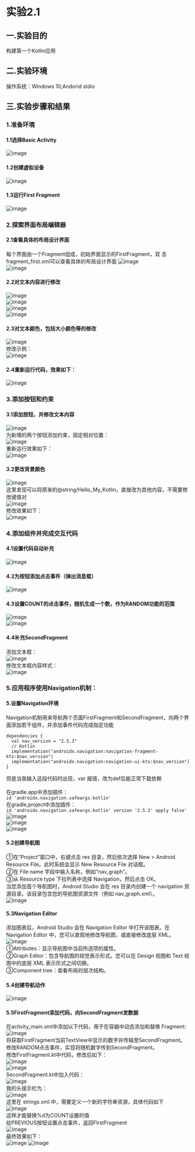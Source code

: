 # 实验2.1
## 一.实验目的
构建第一个Kotlin应用
## 二.实验环境
操作系统：Windows 10;Andorid stdio
## 三.实验步骤和结果
### 1.准备环境
#### 1.1选择Basic Activity
![image](https://github.com/Z-ZW-WXQ/course/blob/master/img/211.png)  
#### 1.2创建虚拟设备
![image](https://github.com/Z-ZW-WXQ/course/blob/master/img/212.png)  
#### 1.3运行First Fragment
![image](https://github.com/Z-ZW-WXQ/course/blob/master/img/213.png)  
### 2.探索界面布局编辑器
#### 2.1查看具体的布局设计界面
每个界面由一个Fragment组成，初始界面显示的FirstFragment，双
击fragment_first.xml可以查看具体的布局设计界面
![image](https://github.com/Z-ZW-WXQ/course/blob/master/img/214.png)  
![image](https://github.com/Z-ZW-WXQ/course/blob/master/img/215.png)  
#### 2.2对文本内容进行修改
![image](https://github.com/Z-ZW-WXQ/course/blob/master/img/216.png)  
![image](https://github.com/Z-ZW-WXQ/course/blob/master/img/217.png)  
![image](https://github.com/Z-ZW-WXQ/course/blob/master/img/218.png)  
![image](https://github.com/Z-ZW-WXQ/course/blob/master/img/219.png)  
#### 2.3对文本颜色，包括大小颜色等的修改
![image](https://github.com/Z-ZW-WXQ/course/blob/master/img/2110.png)  
修改示例：  
![image](https://github.com/Z-ZW-WXQ/course/blob/master/img/2111.png)  
#### 2.4重新运行代码，效果如下：
![image](https://github.com/Z-ZW-WXQ/course/blob/master/img/2112.png)  
### 3.添加按钮和约束
#### 3.1添加按钮，并修改文本内容  
![image](https://github.com/Z-ZW-WXQ/course/blob/master/img/2113.png)  
为新增的两个按钮添加约束，固定相对位置：  
![image](https://github.com/Z-ZW-WXQ/course/blob/master/img/2114.png)  
重新运行效果如下：  
![image](https://github.com/Z-ZW-WXQ/course/blob/master/img/2115.png)
#### 3.2更改背景颜色
![image](https://github.com/Z-ZW-WXQ/course/blob/master/img/2116.png)  
这里发现可以将原来的@string/Hello_My_Kotlin，直接改为其他内容，不需要修改键值对  
![image](https://github.com/Z-ZW-WXQ/course/blob/master/img/2117.png)  
修改效果如下：  
![image](https://github.com/Z-ZW-WXQ/course/blob/master/img/2118.png)  
### 4.添加组件并完成交互代码
#### 4.1设置代码自动补充  
![image](https://github.com/Z-ZW-WXQ/course/blob/master/img/2119.png)  
#### 4.2为按钮添加点击事件（弹出消息框）  
![image](https://github.com/Z-ZW-WXQ/course/blob/master/img/2120.png)   
#### 4.3设置COUNT的点击事件，随机生成一个数，作为RANDOM功能的范围  
![image](https://github.com/Z-ZW-WXQ/course/blob/master/img/2121.png)  
![image](https://github.com/Z-ZW-WXQ/course/blob/master/img/2122.png)  
#### 4.4补充SecondFragment
添加文本框：  
![image](https://github.com/Z-ZW-WXQ/course/blob/master/img/2123.png)  
修改文本框内容样式：  
![image](https://github.com/Z-ZW-WXQ/course/blob/master/img/2124.png)  
### 5.应用程序使用Navigation机制：  
#### 5.设置Navigation环境
Navigation机制用来导航两个页面FirstFragment和SecondFragment，向两个界面添加若干组件，并添加事件代码完成指定功能
```` 
dependencies {
  val nav_version = "2.5.3"
  // Kotlin
  implementation("androidx.navigation:navigation-fragment-ktx:$nav_version")
  implementation("androidx.navigation:navigation-ui-ktx:$nav_version")
}
````
但是当我输入这段代码时出现，var 报错，改为def后能正常下载依赖  
<br>在gradle.app中添加插件：  
`id 'androidx.navigation.safeargs.kotlin'`
<br>在gradle,project中添加插件：  
`id 'androidx.navigation.safeargs.kotlin' version '2.5.3' apply false'`
![image](https://github.com/Z-ZW-WXQ/course/blob/master/img/2125.png)  
![image](https://github.com/Z-ZW-WXQ/course/blob/master/img/2126.png)  
![image](https://github.com/Z-ZW-WXQ/course/blob/master/img/2127.png)  
#### 5.2创建导航图
①在“Project”窗口中，右键点击 res 目录，然后依次选择 New > Android Resource File。此时系统会显示 New Resource File 对话框。  
②在 File name 字段中输入名称，例如“nav_graph”。  
③从 Resource type 下拉列表中选择 Navigation，然后点击 OK。  
当您添加首个导航图时，Android Studio 会在 res 目录内创建一个 navigation 资源目录。该目录包含您的导航图资源文件（例如 nav_graph.xml）。  
![image](https://github.com/Z-ZW-WXQ/course/blob/master/img/2128.png)  
#### 5.3Navigation Editor
添加图表后，Android Studio 会在 Navigation Editor 中打开该图表。在 Navigation Editor 中，您可以直观地修改导航图，或直接修改底层 XML。    
![image](https://github.com/Z-ZW-WXQ/course/blob/master/img/2129.png)  
①Attributes：显示导航图中当前所选项的属性。  
②Graph Editor：包含导航图的视觉表示形式。您可以在 Design 视图和 Text 视图中的底层 XML 表示形式之间切换。  
③Component tree：查看布局的层次结构。  
#### 5.4创建导航动作
![image](https://github.com/Z-ZW-WXQ/course/blob/master/img/2130.png)  
#### 5.5FirstFragment添加代码，向SecondFragment发数据
在activity_main.xml中添加以下代码，用于在容器中动态添加和替换 Fragment:  
![image](https://github.com/Z-ZW-WXQ/course/blob/master/img/2131.png)  
将获取FirstFragment当前TextView中显示的数字并传输至SecondFragment。  
修改RANDOM点击事件，实现将随机数字传到SecondFragment。  
修改FirstFragment.kt中代码，修改后如下：  
![image](https://github.com/Z-ZW-WXQ/course/blob/master/img/2132.png)  
![image](https://github.com/Z-ZW-WXQ/course/blob/master/img/2133.png)  
SecondFragment.kt中加入代码：  
![image](https://github.com/Z-ZW-WXQ/course/blob/master/img/2134.png)  
我的头提示栏为：  
![image](https://github.com/Z-ZW-WXQ/course/blob/master/img/2135.png)  
这里在 strings.xml 中，需要定义一个新的字符串资源，具体代码如下  
![image](https://github.com/Z-ZW-WXQ/course/blob/master/img/2136.png)  
这样才能替换%d为COUNT设置的值  
给PREVIOUS按钮设置点击事件，返回FIrstFragment  
![image](https://github.com/Z-ZW-WXQ/course/blob/master/img/2137.png)  
最终效果如下：  
![image](https://github.com/Z-ZW-WXQ/course/blob/master/img/2138.png)
![image](https://github.com/Z-ZW-WXQ/course/blob/master/img/2139.png)









